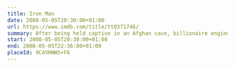 ```yaml
---
title: Iron Man
date: 2008-05-05T20:30:00+01:00
url: https://www.imdb.com/title/tt0371746/
summary: After being held captive in an Afghan cave, billionaire engineer Tony Stark creates a unique weaponised suit of armor to fight evil.
start: 2008-05-05T20:30:00+01:00
end: 2008-05-05T22:36:00+01:00
placeId: 9C4VHWW5+F6
---
```

